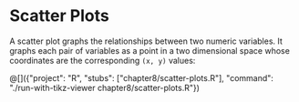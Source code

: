# Scatter Plots

A scatter plot graphs the relationships between two numeric variables.
It graphs each pair of variables as a point in a two dimensional space whose
coordinates are the corresponding `(x, y)` values:

@[]({"project": "R", "stubs": ["chapter8/scatter-plots.R"], "command": "./run-with-tikz-viewer chapter8/scatter-plots.R"})
